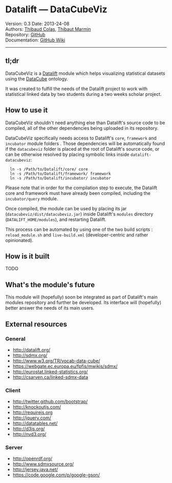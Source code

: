 # Datalift — DataCubeViz

Version: 0.3
Date: 2013-24-08  
Authors: [Thibaud Colas](https://github.com/ThibWeb), [Thibaut Marmin](https://github.com/marminthibaut)  
Repository: [GitHub](https://github.com/Thibau/datalift-datacubeviz/)  
Documentation: [GitHub Wiki](https://github.com/Thibau/datalift-sdmxdatacube/wiki)  

---------------------------------------------------------------------

## tl;dr

DataCubeViz is a [Datalift](http://datalift.org/) module which helps visualizing statistical datasets using the [DataCube](http://www.w3.org/TR/vocab-data-cube/) ontology.

It was created to fulfill the needs of the Datalift project to work with statistical linked data by two students during a two weeks scholar project.

## How to use it

DataCubeViz shouldn't need anything else than Datalift's source code to be compiled, all of the other dependencies being uploaded in its repository.

DataCubeViz specifically needs access to Datalift's `core`, `framework` and `incubator` module folders . Those dependencies will be automatically found if the `datacubeviz` folder is placed at the root of Datalift's source code, or can be otherwise resolved by placing symbolic links inside `datalift-datacubeviz`:

```
  ln -s /Path/to/Datalift/core/ core
  ln -s /Path/to/Datalift/framework/ framework
  ln -s /Path/to/Datalift/incubator/ incubator
```

Please note that in order for the compilation step to execute, the Datalift core and framework must have already been compiled, including the `incubator/query` module.

Once compiled, the module can be used by placing its jar (`datacubeviz/dist/datacubeviz.jar`) inside Datalift's `modules` directory (`DATALIFT_HOME/modules`), and restarting Datalift.

This process can be automated by using one of the two build scripts : `reload_module.sh` and `live-build.xml` (developer-centric and rather opinionated).

## How is it built

TODO

## What's the module's future

This module will (hopefully) soon be integrated as part of Datalift's main modules repository and further be developed. Its interface will (hopefully) better answer the needs of its main users.

## External resources

### General

- http://datalift.org/
- http://sdmx.org/
- http://www.w3.org/TR/vocab-data-cube/
- https://webgate.ec.europa.eu/fpfis/mwikis/sdmx/
- http://eurostat.linked-statistics.org/
- http://csarven.ca/linked-sdmx-data

### Client

- http://twitter.github.com/bootstrap/
- http://knockoutjs.com/
- http://requirejs.org
- http://jquery.com/
- http://datatables.net/
- http://d3js.org/
- http://nvd3.org/

### Server

- http://openrdf.org/
- http://www.sdmxsource.org/
- http://jersey.java.net/
- https://code.google.com/p/google-gson/
